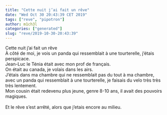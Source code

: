 ```yaml
---
title: "Cette nuit j’ai fait un rêve"
date: "Wed Oct 30 20:43:39 CET 2019"
tags: ["reve", "pipotron"]
author: m1ch3l
categories: ["generated"]
slug: "reve/2019-10-30-20:43:39"
---
```


Cette nuit j’ai fait un rêve<br>
À côté de moi, je vois un panda qui ressemblait à une tourterelle, j’étais perspicace.<br>
Jean-Luc le Ténia était avec mon prof de français.<br>
On était au canada, je volais dans les airs.<br>
J’étais dans ma chambre qui ne ressemblait pas du tout à ma chambre, avec un panda qui ressemblait à une tourterelle, je faisais du velo très très très lentement.<br>
Mon cousin était redevenu plus jeune, genre 8-10 ans, il avait des pouvoirs magiques.<br>
<br>
Et le rêve s’est arrêté, alors que j’etais encore au milieu.<br>
<br>
